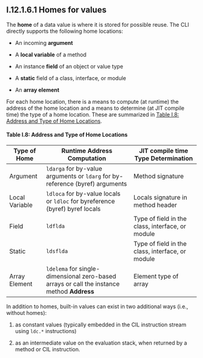 ## I.12.1.6.1 Homes for values

The **home** of a data value is where it is stored for possible reuse. The CLI directly supports the following home locations:

 * An incoming **argument**

 * A **local variable** of a method

 * An instance **field** of an object or value type

 * A **static** field of a class, interface, or module

 * An **array element**

For each home location, there is a means to compute (at runtime) the address of the home location and a means to determine (at JIT compile time) the type of a home location. These are summarized in [Table I.8: Address and Type of Home Locations](#todo-missing-hyperlink).

#### Table I.8: Address and Type of Home Locations

 Type of Home | Runtime Address Computation | JIT compile time Type Determination
 ---- | ---- | ----
 Argument | `ldarga` for by-value arguments or `ldarg` for by-reference (byref) arguments | Method signature
 Local Variable | `ldloca` for by-value locals or `ldloc` for byreference (byref) byref locals | Locals signature in method header
 Field | `ldflda` | Type of field in the class, interface, or module
 Static | `ldsflda` | Type of field in the class, interface, or module
 Array Element | `ldelema` for single-dimensional zero-based arrays or call the instance method **Address** | Element type of array

In addition to homes, built-in values can exist in two additional ways (i.e., without homes):

 1. as constant values (typically embedded in the CIL instruction stream using `ldc.*` instructions)

 2. as an intermediate value on the evaluation stack, when returned by a method or CIL instruction.
